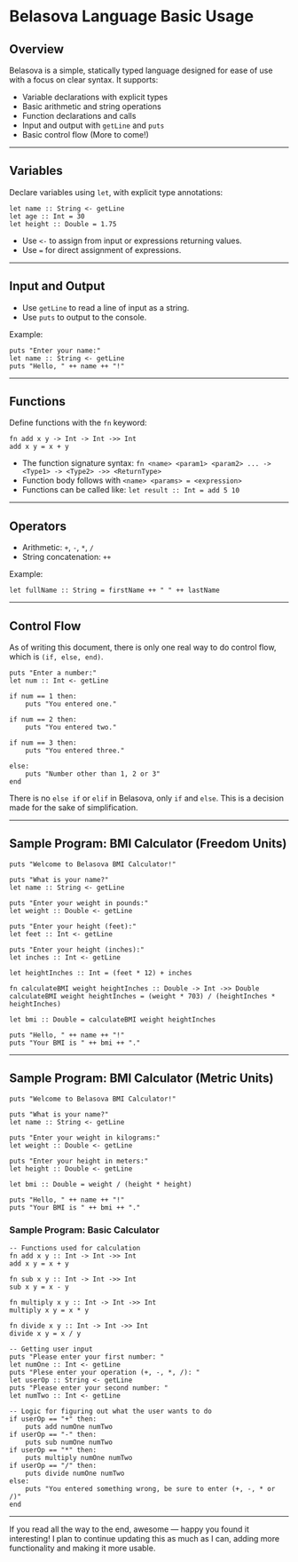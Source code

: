 # Belasova Language Basic Usage

## Overview

Belasova is a simple, statically typed language designed for ease of use with a focus on clear syntax. It supports:

* Variable declarations with explicit types
* Basic arithmetic and string operations
* Function declarations and calls
* Input and output with `getLine` and `puts`
* Basic control flow (More to come!)

---

## Variables

Declare variables using `let`, with explicit type annotations:

```belasova
let name :: String <- getLine
let age :: Int = 30
let height :: Double = 1.75
```

* Use `<-` to assign from input or expressions returning values.
* Use `=` for direct assignment of expressions.

---

## Input and Output

* Use `getLine` to read a line of input as a string.
* Use `puts` to output to the console.

Example:

```belasova
puts "Enter your name:"
let name :: String <- getLine
puts "Hello, " ++ name ++ "!"
```

---

## Functions

Define functions with the `fn` keyword:

```belasova
fn add x y -> Int -> Int ->> Int
add x y = x + y
```

* The function signature syntax: `fn <name> <param1> <param2> ... -> <Type1> -> <Type2> ->> <ReturnType>`
* Function body follows with `<name> <params> = <expression>`
* Functions can be called like: `let result :: Int = add 5 10`

---

## Operators

* Arithmetic: `+`, `-`, `*`, `/`
* String concatenation: `++`

Example:

```belasova
let fullName :: String = firstName ++ " " ++ lastName
```

---

## Control Flow

As of writing this document, there is only one real way to do control flow, which is `(if, else, end)`.

```belasova
puts "Enter a number:"
let num :: Int <- getLine

if num == 1 then:
    puts "You entered one."

if num == 2 then:
    puts "You entered two."

if num == 3 then:
    puts "You entered three."

else:
    puts "Number other than 1, 2 or 3"
end
```

There is no `else if` or `elif` in Belasova, only `if` and `else`. This is a decision made for the sake of simplification.

---

## Sample Program: BMI Calculator (Freedom Units)

```belasova
puts "Welcome to Belasova BMI Calculator!"

puts "What is your name?"
let name :: String <- getLine

puts "Enter your weight in pounds:"
let weight :: Double <- getLine

puts "Enter your height (feet):"
let feet :: Int <- getLine

puts "Enter your height (inches):"
let inches :: Int <- getLine

let heightInches :: Int = (feet * 12) + inches

fn calculateBMI weight heightInches :: Double -> Int ->> Double
calculateBMI weight heightInches = (weight * 703) / (heightInches * heightInches)

let bmi :: Double = calculateBMI weight heightInches

puts "Hello, " ++ name ++ "!"
puts "Your BMI is " ++ bmi ++ "."

```

---

## Sample Program: BMI Calculator (Metric Units)

```belasova
puts "Welcome to Belasova BMI Calculator!"

puts "What is your name?"
let name :: String <- getLine

puts "Enter your weight in kilograms:"
let weight :: Double <- getLine

puts "Enter your height in meters:"
let height :: Double <- getLine

let bmi :: Double = weight / (height * height)

puts "Hello, " ++ name ++ "!"
puts "Your BMI is " ++ bmi ++ "."
```

### Sample Program: Basic Calculator

```belasova
-- Functions used for calculation
fn add x y :: Int -> Int ->> Int
add x y = x + y

fn sub x y :: Int -> Int ->> Int
sub x y = x - y

fn multiply x y :: Int -> Int ->> Int
multiply x y = x * y

fn divide x y :: Int -> Int ->> Int
divide x y = x / y

-- Getting user input 
puts "Please enter your first number: "
let numOne :: Int <- getLine
puts "Plese enter your operation (+, -, *, /): "
let userOp :: String <- getLine
puts "Please enter your second number: "
let numTwo :: Int <- getLine

-- Logic for figuring out what the user wants to do
if userOp == "+" then:
    puts add numOne numTwo
if userOp == "-" then:
    puts sub numOne numTwo
if userOp == "*" then:
    puts multiply numOne numTwo
if userOp == "/" then:
    puts divide numOne numTwo
else:
    puts "You entered something wrong, be sure to enter (+, -, * or /)"
end

```

---

If you read all the way to the end, awesome — happy you found it interesting! I plan to continue updating this as much as I can, adding more functionality and making it more usable.
